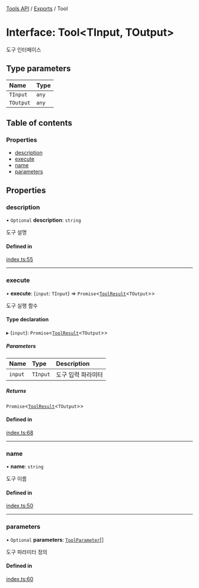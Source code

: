 [Tools API](../../) / [Exports](../modules) / Tool

# Interface: Tool\<TInput, TOutput\>

도구 인터페이스

## Type parameters

| Name | Type |
| :------ | :------ |
| `TInput` | `any` |
| `TOutput` | `any` |

## Table of contents

### Properties

- [description](Tool#description)
- [execute](Tool#execute)
- [name](Tool#name)
- [parameters](Tool#parameters)

## Properties

### description

• `Optional` **description**: `string`

도구 설명

#### Defined in

[index.ts:55](https://github.com/robotaio/robota/blob/c397724a2d06d66ad71d874519312f9bbb9b1d70/packages/tools/src/index.ts#L55)

___

### execute

• **execute**: (`input`: `TInput`) => `Promise`\<[`ToolResult`](ToolResult)\<`TOutput`\>\>

도구 실행 함수

#### Type declaration

▸ (`input`): `Promise`\<[`ToolResult`](ToolResult)\<`TOutput`\>\>

##### Parameters

| Name | Type | Description |
| :------ | :------ | :------ |
| `input` | `TInput` | 도구 입력 파라미터 |

##### Returns

`Promise`\<[`ToolResult`](ToolResult)\<`TOutput`\>\>

#### Defined in

[index.ts:68](https://github.com/robotaio/robota/blob/c397724a2d06d66ad71d874519312f9bbb9b1d70/packages/tools/src/index.ts#L68)

___

### name

• **name**: `string`

도구 이름

#### Defined in

[index.ts:50](https://github.com/robotaio/robota/blob/c397724a2d06d66ad71d874519312f9bbb9b1d70/packages/tools/src/index.ts#L50)

___

### parameters

• `Optional` **parameters**: [`ToolParameter`](ToolParameter)[]

도구 파라미터 정의

#### Defined in

[index.ts:60](https://github.com/robotaio/robota/blob/c397724a2d06d66ad71d874519312f9bbb9b1d70/packages/tools/src/index.ts#L60)
